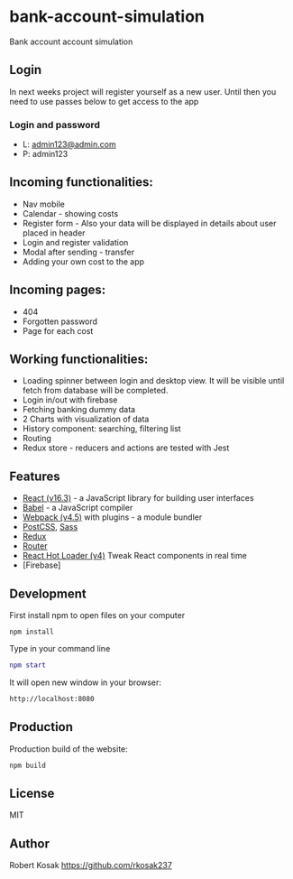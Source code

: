 #  bank-account-simulation

Bank account account simulation


## Login

In next weeks project will register yourself as a new user. Until then you need to use passes below to get access to the app

### Login and password
* L: admin123@admin.com
* P: admin123

## Incoming functionalities:
* Nav mobile
* Calendar - showing costs
* Register form - Also your data will be displayed in details about user placed in header
* Login and register validation
* Modal after sending - transfer
* Adding your own cost to the app

## Incoming pages:
* 404
* Forgotten password
* Page for each cost


## Working functionalities:
* Loading spinner between login and desktop view. It will be visible until fetch from database will be completed.
* Login in/out with firebase
* Fetching banking dummy data
* 2 Charts with visualization of data
* History component: searching, filtering list
* Routing
* Redux store - reducers and actions are tested with Jest

## Features
* [React (v16.3)](https://reactjs.org) - a JavaScript library for building user interfaces
* [Babel](https://babeljs.io) - a JavaScript compiler
* [Webpack (v4.5)](https://webpack.js.org) with plugins - a module bundler
* [PostCSS](https://github.com/postcss/postcss), [Sass](https://sass-lang.com)
* [Redux](https://github.com/reduxjs/react-redux)
* [Router](https://github.com/ReactTraining/react-router)
* [React Hot Loader (v4)](https://github.com/gaearon/react-hot-loader) Tweak React components in real time
* [Firebase]


## Development

First install npm to open files on your computer

```
npm install
```

Type in your command line

```e.g bash
npm start
```

It will open new window in your browser:

```bash
http://localhost:8080
```

## Production

Production build of the website:

```bash
npm build
```

## License

MIT

## Author

Robert Kosak https://github.com/rkosak237